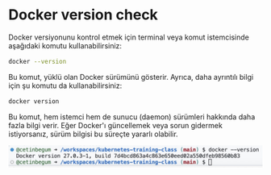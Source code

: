 # Docker version check

Docker versiyonunu kontrol etmek için terminal veya komut istemcisinde aşağıdaki komutu kullanabilirsiniz:

```bash
docker --version
```

Bu komut, yüklü olan Docker sürümünü gösterir. Ayrıca, daha ayrıntılı bilgi için şu komutu da kullanabilirsiniz:

```bash
docker version
```

Bu komut, hem istemci hem de sunucu (daemon) sürümleri hakkında daha fazla bilgi verir. Eğer Docker'ı güncellemek veya sorun gidermek istiyorsanız, sürüm bilgisi bu süreçte yararlı olabilir.


![](./images/dockerversion.png)